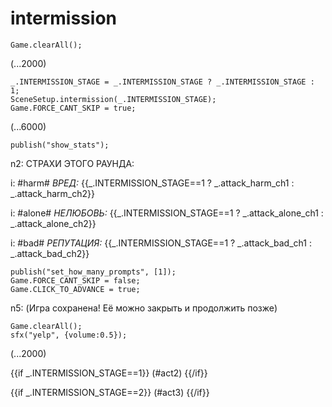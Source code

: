# intermission

`Game.clearAll();`

(...2000)

```
_.INTERMISSION_STAGE = _.INTERMISSION_STAGE ? _.INTERMISSION_STAGE : 1;
SceneSetup.intermission(_.INTERMISSION_STAGE);
Game.FORCE_CANT_SKIP = true;
```

(...6000)

```
publish("show_stats");
```

n2: СТРАХИ ЭТОГО РАУНДА:

i: #harm# *ВРЕД:* {{_.INTERMISSION_STAGE==1 ? _.attack_harm_ch1 : _.attack_harm_ch2}}

i: #alone# *НЕЛЮБОВЬ:* {{_.INTERMISSION_STAGE==1 ? _.attack_alone_ch1 : _.attack_alone_ch2}}

i: #bad# *РЕПУТАЦИЯ:* {{_.INTERMISSION_STAGE==1 ? _.attack_bad_ch1 : _.attack_bad_ch2}}


```
publish("set_how_many_prompts", [1]);
Game.FORCE_CANT_SKIP = false;
Game.CLICK_TO_ADVANCE = true;
```

n5: (Игра сохранена! Её можно закрыть и продолжить позже)

```
Game.clearAll();
sfx("yelp", {volume:0.5});
```

(...2000)

{{if _.INTERMISSION_STAGE==1}}
(#act2)
{{/if}}

{{if _.INTERMISSION_STAGE==2}}
(#act3)
{{/if}}
